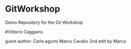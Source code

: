 # GitWorkshop
Demo Repository for the Git Workshop

#Vittorio Caggiano

guest author: Carla agurto
Marco Cavallo
2nd edit by Marco

